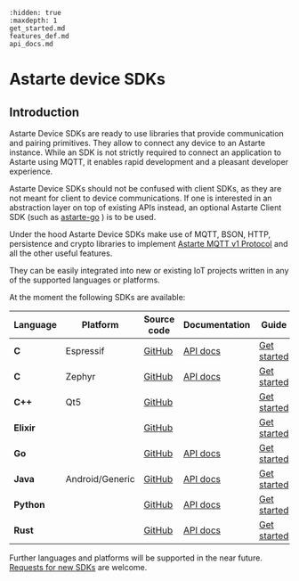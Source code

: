 <!--
Copyright 2024 SECO Mind Srl

SPDX-License-Identifier: Apache-2.0
-->

```{toctree}
:hidden: true
:maxdepth: 1
get_started.md
features_def.md
api_docs.md
```

# Astarte device SDKs

## Introduction

Astarte Device SDKs are ready to use libraries that provide communication and pairing primitives.
They allow to connect any device to an Astarte instance.
While an SDK is not strictly required to connect an application to Astarte using MQTT, it enables
rapid development and a pleasant developer experience.

Astarte Device SDKs should not be confused with client SDKs, as they are not meant for client to
device communications. If one is interested in an abstraction layer on top of existing APIs instead,
an optional Astarte Client SDK (such as
[astarte-go](https://github.com/astarte-platform/astarte-go) ) is to be used.

Under the hood Astarte Device SDKs make use of MQTT, BSON, HTTP, persistence and crypto libraries
to implement [Astarte MQTT v1 Protocol](https://docs.astarte-platform.org/astarte/latest/080-mqtt-v1-protocol.html)
and all the other useful features.

They can be easily integrated into new or existing IoT projects written in any of the supported
languages or platforms.

At the moment the following SDKs are available:

| Language | Platform | Source code | Documentation | Guide |
| -------- | -------- | ----------- | ------------- | ----- |
| **C** | Espressif | [GitHub](https://github.com/astarte-platform/astarte-device-sdk-esp32) | [API docs](https://docs.astarte-platform.org/device-sdks/esp32/latest/api/) | [Get started](get_started/c_esp32.md) |
| **C** | Zephyr | [GitHub](https://github.com/astarte-platform/astarte-device-sdk-zephyr) | [API docs](https://docs.astarte-platform.org/device-sdks/zephyr/latest/api/) | [Get started](get_started/zephyr.md) |
| **C++** | Qt5 | [GitHub](https://github.com/astarte-platform/astarte-device-sdk-qt5) | | [Get started](get_started/cpp_qt5.md) |
| **Elixir** | | [GitHub](https://github.com/astarte-platform/astarte-device-sdk-elixir) | | [Get started](get_started/elixir.md) |
| **Go** | | [GitHub](https://github.com/astarte-platform/astarte-device-sdk-go) | [API docs](https://pkg.go.dev/github.com/astarte-platform/astarte-device-sdk-go) | [Get started](get_started/go.md) |
| **Java** | Android/Generic | [GitHub](https://github.com/astarte-platform/astarte-device-sdk-java) | [API docs](https://docs.astarte-platform.org/device-sdks/java/latest/api/) | [Get started](get_started/java_android.md) |
| **Python** | | [GitHub](https://github.com/astarte-platform/astarte-device-sdk-python) | [API docs](https://docs.astarte-platform.org/device-sdks/python/latest/api/) | [Get started](get_started/python.md) |
| **Rust** | | [GitHub](https://github.com/astarte-platform/astarte-device-sdk-rust) | [API docs](https://docs.rs/astarte-device-sdk/latest/astarte_device_sdk/) | [Get started](get_started/rust.md) |

Further languages and platforms will be supported in the near future.
[Requests for new SDKs](https://github.com/astarte-platform/astarte/issues) are welcome.
